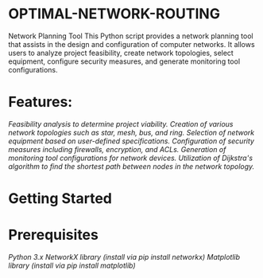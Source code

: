 # OPTIMAL-NETWORK-ROUTING
Network Planning Tool
This Python script provides a network planning tool that assists in the design and configuration of computer networks. It allows users to analyze project feasibility, create network topologies, select equipment, configure security measures, and generate monitoring tool configurations.

# Features:
*Feasibility analysis to determine project viability.*
*Creation of various network topologies such as star, mesh, bus, and ring.*
*Selection of network equipment based on user-defined specifications.*
*Configuration of security measures including firewalls, encryption, and ACLs.*
*Generation of monitoring tool configurations for network devices.*
*Utilization of Dijkstra's algorithm to find the shortest path between nodes in the network topology.*

# Getting Started
  # Prerequisites
  *Python 3.x*
  *NetworkX library (install via pip install networkx)*
  *Matplotlib library (install via pip install matplotlib)*

